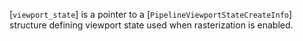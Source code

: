 [`viewport_state`] is a pointer to a
[`PipelineViewportStateCreateInfo`] structure defining viewport
state used when rasterization is enabled.